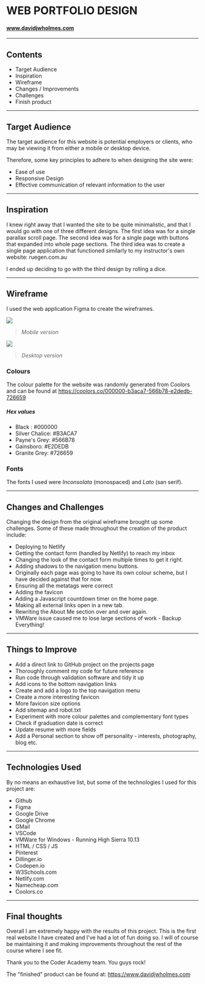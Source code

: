 # WEB PORTFOLIO DESIGN
#### www.davidjwholmes.com

---
## Contents
- Target Audience
- Inspiration
- Wireframe
- Changes / Improvements
- Challenges
- Finish product
---

## Target Audience
The target audience for this website is potential employers or clients, who may be viewing it from either a mobile or desktop device.

Therefore, some key principles to adhere to when designing the site were:
 - Ease of use
- Responsive Design
- Effective communication of relevant information to the user
---

## Inspiration
I knew right away that I wanted the site to be quite minimalistic, and that I would go with one of three different designs.
The first idea was for a single parallax scroll page.
The second idea was for a single page with buttons that expanded into whole page sections.
The third idea was to create a single page application that functioned similarly to 
my instructor's own website: ruegen.com.au

I ended up deciding to go with the third design by rolling a dice.

---

## Wireframe

I used the web application Figma to create the wireframes.

![](assets/iphonese.jpg)
>*Mobile version* 

![](assets/desktop.jpg)
>*Desktop version*

### Colours
The colour palette for the website was randomly generated from Coolors
and can be found at https://coolors.co/000000-b3aca7-566b78-e2dedb-726659
##### Hex values
- Black : #000000
- Silver Chalice: #B3ACA7
- Payne's Grey: #566B78
- Gainsboro: #E2DEDB
- Granite Grey: #726659

### Fonts

The fonts I used were *Inconsolata* (monospaced) and *Lato* (san serif).

---

## Changes and Challenges

Changing the design from the original wireframe brought up some challenges.
Some of these made throughout the creation of the product include:
- Deploying to Netlify
- Getting the contact form (handled by Netlify) to reach my inbox
- Changing the look of the contact form multiple times to get it right.
- Adding shadows to the navigation menu buttons.
- Originally each page was going to have its own colour scheme, but I have decided against that for now.
- Ensuring all the metatags were correct
- Adding the favicon
- Adding a Javascript countdown timer on the home page.
- Making all external links open in a new tab.
- Rewriting the About Me section over and over again.
- VMWare issue caused me to lose large sections of work - Backup Everything!

---

## Things to Improve

- Add a direct link to GitHub project on the projects page
- Thoroughly comment my code for future reference
- Run code through validation software and tidy it up
- Add icons to the bottom navigation links
- Create and add a logo to the top navigation menu
- Create a more interesting favicon
- More favicon size options
- Add sitemap and robot.txt
- Experiment with more colour palettes and complementary font types
- Check if graduation date is correct
- Update resume with more fields
- Add a Personal section to show off personality - interests, photography, blog etc.

---

## Technologies Used
By no means an exhaustive list, but some of the technologies I used for this project are:
- Github
- Figma
- Google Drive
- Google Chrome
- GMail
- VSCode
- VMWare for Windows - Running High Sierra 10.13
- HTML / CSS / JS
- Pinterest
- Dillinger.io
- Codepen.io
- W3Schools.com
- Netlify.com
- Namecheap.com
- Coolors.co

---
## Final thoughts

Overall I am extremely happy with the results of this project. This is the first real website I have created and I've had a lot of fun doing so. I will of course be maintaining it and making improvements throughout the rest of the course where I see fit.

Thank you to the Coder Academy team. You guys rock!

The "finished" product can be found at:
https://www.davidjwholmes.com
